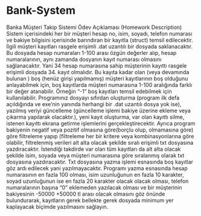 # Bank-System
Banka Müşteri Takip Sistemi Ödev Açıklaması (Homework Description)
Sistem içerisindeki her bir müşteri hesap no, isim, soyadı, telefon numarası ve bakiye bilgisini içerisinde barındıran bir kayıtla (struct) temsil edilecektir. 
İlgili müşteri kayıtları rasgele erişimli .dat uzantılı bir dosyada saklanacaktır. Bu dosyada hesap numaraları 1-100 arası özgün değerler alıp, hesap numaralarının, aynı zamanda dosyanın kayıt numarası olmasını sağlanacaktır. Yani 34 hesap numarasına sahip müşterinin kayıttı rasgele erişimli dosyada 34. kayıt olmalıdır. Bu kayıta kadar olan (veya devamında bulunan ) boş (henüz girişi yapılmamış) müşteri kayıtlarının boş olduğunu anlayabilmek için, boş kayıtlarda müşteri numarasına 1-100 aralığında farklı bir değer atanabilir. Örneğin “-1” boş kayıtları temsil edebilmek için kullanılabilir. 
Programınız dosyayı sıfırdan oluşturma (program ilk defa açıldığında ve exe’nin yanında herhangi bir .dat uzantılı dosya yok ise), yazılmış veriyi güncelleme (güncelleme işlemi bakiye üzerine ekleme veya çıkarma yapılarak olacaktır.), yeni kayıt oluşturma, var olan kayıttı silme, istenen kayıttı ekrana getirme işlemlerini gerçekleştirecektir. 
Ayrıca program bakiyenin negatif veya pozitif olmasına göre(borçlu olup, olmamasına göre) göre filtreleme yapıp (filtreleme her bir kritere veya kombinasyonlarına göre olabilir, filtrelenmiş verileri alt alta olacak şekilde sıralı erişimli txt dosyasına yazdıracaktır. 
İstendiği takdirde var olan tüm kayıtları da alt alta olacak şekilde isim, soyada veya müşteri numarasına göre sıralanmış olarak txt dosyasına yazdıracaktır. Txt dosyasına yazma işlemi esnasında boş kayıtlar göz ardı edilecek yani yazılmayacaktır. 
Programı yazma esnasında hesap numarasının en fazla 100 olması, isim uzunluğunun en fazla 10 karakter, soyad uzunluğunun ise en fazla 20 karakter olacak olacak olması, telefon numaralarının başına “0” eklemeden yazılacak olması ve bir müşterinin bakiyesinin -50000 +50000 tl arası olacak olmasını göz önünde bulundurarak, kayıtların gerek bellekte gerek dosyada minimum yer kaplayacak biçimde yazılmasını sağlayın.
